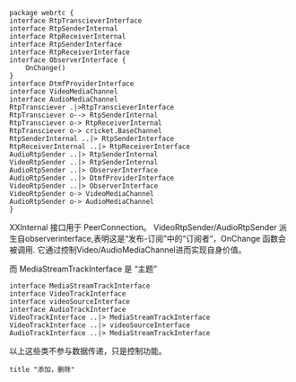 ```plantuml
package webrtc {
interface RtpTranscieverInterface
interface RtpSenderInternal
interface RtpReceiverInternal
interface RtpSenderInterface
interface RtpReceiverInterface
interface ObserverInterface {
    OnChange()
}
interface DtmfProviderInterface
interface VideoMediaChannel
interface AudioMediaChannel
RtpTransciever .|>RtpTranscieverInterface
RtpTransciever o--> RtpSenderInternal
RtpTransciever o-> RtpReceiverInternal
RtpTransciever o-> cricket.BaseChannel
RtpSenderInternal ..|> RtpSenderInterface
RtpReceiverInternal ..|> RtpReceiverInterface
AudioRtpSender ..|> RtpSenderInternal
VideoRtpSender ..|> RtpSenderInternal
AudioRtpSender ..|> ObserverInterface
AudioRtpSender ..|> DtmfProviderInterface
VideoRtpSender ..|> ObserverInterface
VideoRtpSender o-> VideoMediaChannel
AudioRtpSender o-> AudioMediaChannel
}
```
XXInternal 接口用于 PeerConnection。
VideoRtpSender/AudioRtpSender 派生自observerinterface,表明这是“发布-订阅”中的“订阅者”，OnChange 函数会被调用.
它通过控制Video/AudioMediaChannel进而实现自身价值。

而 MediaStreamTrackInterface 是 “主题”  

```plantuml
interface MediaStreamTrackInterface
interface VideoTrackInterface
interface videoSourceInterface
interface AudioTrackInterface
VideoTrackInterface ..|> MediaStreamTrackInterface
VideoTrackInterface ..|> videoSourceInterface
AudioTrackInterface ..|> MediaStreamTrackInterface
```
以上这些类不参与数据传递，只是控制功能。

```plantuml
title "添加，删除"

```